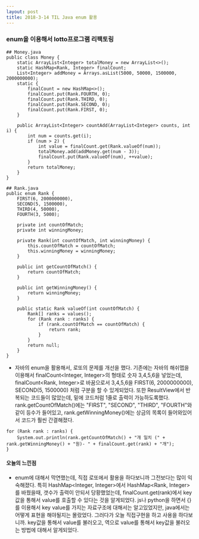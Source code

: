 ```yaml
---
layout: post
title: 2018-3-14 TIL Java enum 활용
---
```

### enum을 이용해서 lotto프로그램 리팩토링

```
## Money.java
public class Money {
    static ArrayList<Integer> totalMoney = new ArrayList<>();
    static HashMap<Rank, Integer> finalCount;
    List<Integer> addMoney = Arrays.asList(5000, 50000, 1500000, 2000000000);
    static {
        finalCount = new HashMap<>();
        finalCount.put(Rank.FOURTH, 0);
        finalCount.put(Rank.THIRD, 0);
        finalCount.put(Rank.SECOND, 0);
        finalCount.put(Rank.FIRST, 0);
    }

    public ArrayList<Integer> countAdd(ArrayList<Integer> counts, int i) {
        int num = counts.get(i);
        if (num > 2) {
            int value = finalCount.get(Rank.valueOf(num));
            totalMoney.add(addMoney.get(num - 3));
            finalCount.put(Rank.valueOf(num), ++value);
        }
        return totalMoney;
    }
}

```

```
## Rank.java
public enum Rank {
    FIRST(6, 2000000000),
    SECOND(5, 1500000),
    THIRD(4, 50000),
    FOURTH(3, 5000);

    private int countOfMatch;
    private int winningMoney;

    private Rank(int countOfMatch, int winningMoney) {
        this.countOfMatch = countOfMatch;
        this.winningMoney = winningMoney;
    }

    public int getCountOfMatch() {
        return countOfMatch;
    }

    public int getWinningMoney() {
        return winningMoney;
    }

    public static Rank valueOf(int countOfMatch) {
        Rank[] ranks = values();
        for (Rank rank : ranks) {
            if (rank.countOfMatch == countOfMatch) {
                return rank;
            }
        }
        return null;
    }
}
```
- 자바의 enum을 활용해서, 로또의 문제를 개선을 했다. 기존에는 자바의 해쉬맵을 이용해서 finalCount<Integer, Integer>의 형태로 숫자 3,4,5,6을 넣었는데, finalCount<Rank, Integer>로 바꿈으로서 3,4,5,6을 FIRST(6, 2000000000),
SECOND(5, 1500000) 처럼 구분을 할 수 있게되었다. 또한 ResultView에서 반복되는 코드들이 많았는데, 밑에 코드처럼 1줄로 출력이 가능하도록했다. rank.getCountOfMatch()에는 "FIRST", "SECOND", "THIRD", "FOURTH"와 같이 등수가 들어있고, rank.getWinningMoney()에는 상금의 목록이 들어와있어서 코드가 훨씬 간결해졌다.
```
for (Rank rank : ranks) {
    System.out.println(rank.getCountOfMatch() + "개 일치 (" + rank.getWinningMoney() + "원)- " + finalCount.get(rank) + "개");
}
```

#### 오늘의 느낀점
- enum에 대해서 막연했는데, 직접 로또에서 활용을 하다보니까 그전보다는 많이 익숙해졌다. 특히 HashMap<Integer, Integer>에서 HashMap<Rank, Integer>를 바꿨을때, 갯수가 출력이 안되서 당황했었는데, finalCount.get(rank)에서 key값을 통해서 value를 호출할 수 있다는 것을 알게되었다. js나 python을 하면서 {}를 이용해서 key value를 가지는 자료구조에 대해서는 알고있었지만, java에서는 어떻게 표현을 해야될지는 몰랐었다. 그러다가 오늘 직접구현을 하고 사용을 하다보니까. key값을 통해서 value를 불러오고, 역으로 value를 통해서 key값을 불러오는 방법에 대해서 알게되었다.
